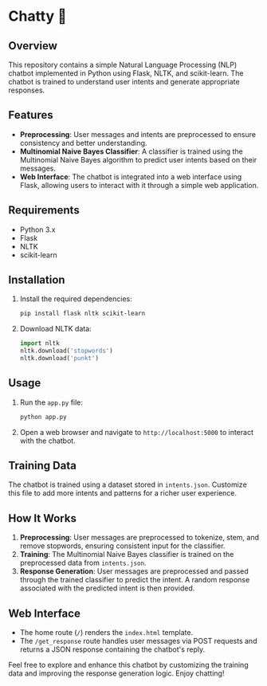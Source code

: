 # Chatty 🤖

## Overview
This repository contains a simple Natural Language Processing (NLP) chatbot implemented in Python using Flask, NLTK, and scikit-learn. The chatbot is trained to understand user intents and generate appropriate responses.

## Features
- **Preprocessing**: User messages and intents are preprocessed to ensure consistency and better understanding.
- **Multinomial Naive Bayes Classifier**: A classifier is trained using the Multinomial Naive Bayes algorithm to predict user intents based on their messages.
- **Web Interface**: The chatbot is integrated into a web interface using Flask, allowing users to interact with it through a simple web application.

## Requirements
- Python 3.x
- Flask
- NLTK
- scikit-learn

## Installation
1. Install the required dependencies:
    ```bash
    pip install flask nltk scikit-learn
    ```

2. Download NLTK data:
    ```python
    import nltk
    nltk.download('stopwords')
    nltk.download('punkt')
    ```

## Usage
1. Run the `app.py` file:
    ```bash
    python app.py
    ```
2. Open a web browser and navigate to `http://localhost:5000` to interact with the chatbot.

## Training Data
The chatbot is trained using a dataset stored in `intents.json`. Customize this file to add more intents and patterns for a richer user experience.

## How It Works
1. **Preprocessing**: User messages are preprocessed to tokenize, stem, and remove stopwords, ensuring consistent input for the classifier.
2. **Training**: The Multinomial Naive Bayes classifier is trained on the preprocessed data from `intents.json`.
3. **Response Generation**: User messages are preprocessed and passed through the trained classifier to predict the intent. A random response associated with the predicted intent is then provided.

## Web Interface
- The home route (`/`) renders the `index.html` template.
- The `/get_response` route handles user messages via POST requests and returns a JSON response containing the chatbot's reply.

Feel free to explore and enhance this chatbot by customizing the training data and improving the response generation logic. Enjoy chatting!
